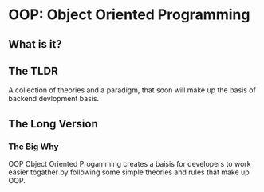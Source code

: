 # OOP: Object Oriented Programming

## What is it?

## The TLDR

A collection of theories and a paradigm, that soon will make up the basis of backend devlopment
basis.

## The Long Version

### The Big Why

OOP Object Oriented Progamming creates a baisis for developers to work easier togather by following some simple theories and rules that make up OOP.
